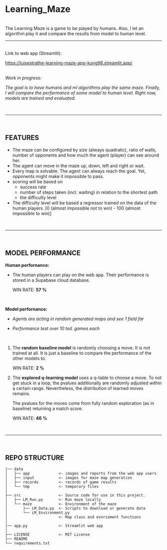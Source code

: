 # Learning_Maze

<br> 
 The Learning Maze is a game to be played by humans. Also, I let an algorithm play it and compare the results from model to human level.
<br> 

----

<br> 
Link to web app (Streamlit):

https://luisestrathe-learning-maze-app-kung98.streamlit.app/
<br><br> 

*Work in progress:*

*The goal is to have humans and ml algorithms play the same maze. Finally, I will compare the performance of some model to human level.*
*Right now, models are trained and evaluated.*

<br> 

----
<br>

FEATURES
-----------------------------------------

- The maze can be configured by size (always quadratic), ratio of walls, number of opponents and how much the agent (player) can see around her.
- The agent can move in the maze up, down, left and right or wait.
- Every map is solvable. The agent can always reach the goal. Yet, opponents might make it impossible to pass.
- scoring will be based on 
    - success rate
    - number of steps taken (incl. waiting) in relation to the shortest path
    - the difficulty level
- The difficulty level will be based a regressor trained on the data of the human players. [0 (almost impossible not to win) - 100 (almost impossible to win)]

<br> 

----
<br>

MODEL PERFORMANCE
-----------------------------------------

**Human perfornance:**

- The human players can play on the web app. Their performance is stored in a Supabase cloud database.

    WIN RATE: **57 %**

<br>

**Model perfornance:**

- *Agents are acting in random generated maps and see 1 field far*

- *Performance test over 10 tsd. games each*

<br>

1) The **random baseline model** is randomly choosing a move. It is not trained at all. It is just a baseline to compare the performance of the other models to.

    WIN RATE:  **2 %** 



    

2) The **explored q-learning model** uses a q-table to choose a move. To not get stuck in a loop, the pvalues additionally are randomly adjusted within a certain range. Nevertheless, the distribution of learned moves remains.

    The pvalues for the moves come from fully random exploration (as in baseline) returning a match score. 

    WIN RATE:  **46 %**

<br> 

----
<br>

REPO STRUCTURE
-----------------------------------------

    
    |── data
    │   ├── app             <- images and reports from the web app users
    │   ├── input           <- images for maze map generation
    │   ├── records         <- records of game results
    │   └── tmp             <- temporary files
    │
    ├── src                 <- Source code for use in this project.
    │   ├── LM_Run.py       <- Run maze locally
    │   └── maze            <- Environment of the maze
    │       ├── LM_Data.py  <- Scripts to download or generate data       
    │       └── LM_Environment.py
    │                       <- Map class and evnrioment functions 
    │
    │── app.py              <- Streamlit web app
    │
    ├── LICENSE             <- MIT License
    ├── README   
    └── requirements.txt   